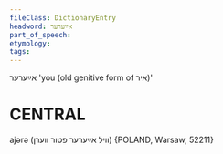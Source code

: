 ```yaml
---
fileClass: DictionaryEntry
headword: אײַערער
part_of_speech: 
etymology: 
tags: 
---
```

אײַערער
'you (old genitive form of איר)'

CENTRAL
========

ajərə (וויל אײַערער פּטור ווערן) {POLAND, Warsaw, 52211}